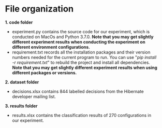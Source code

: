 # File organization
**1. code folder**

- experiment.py contains the source code for our experiment, which is conducted on MacOs and Python 3.7.0. **Note that you may get slightly** **different experiment results when conducting the experiment on different environment configurations.**
- requirement.txt records all the installation packages and their version numbers needed for the current program to run. You can use "_pip install -r requirement.txt_" to rebuild the project and install all dependencies. **Note that you may get slightly different experiment results when using different packages or versions.**


**2. dataset folder**

- decisions.xlsx contains 844 labelled decisions from the Hibernate developer mailing list.



**3. results folder**

- results.xlsx contains the classification results of 270 configurations in our experiment.



